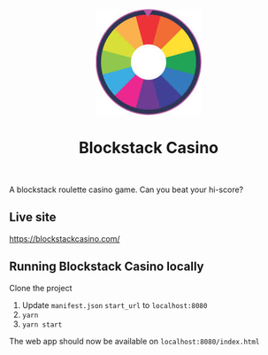 
<p align='center'>
	<img src='./img/roulette_icon.jpg'/>
</p>
<h1 align="center">Blockstack Casino</h1>
<br />

A blockstack roulette casino game. Can you beat your hi-score?

## Live site

<a target="_blank" href="https://blockstackcasino.com/">https://blockstackcasino.com/</a>

## Running Blockstack Casino locally

Clone the project

1. Update `manifest.json` `start_url` to `localhost:8080`
2. `yarn`
3. `yarn start`

The web app should now be available on `localhost:8080/index.html`




